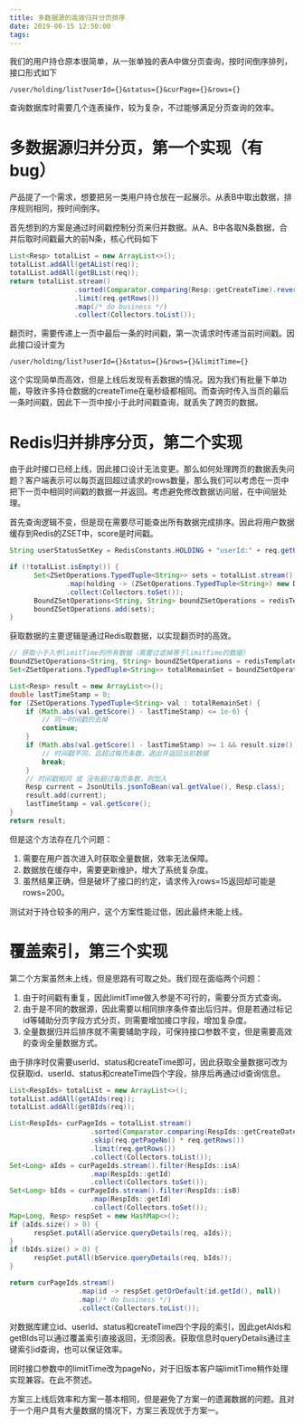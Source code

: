 ```yaml
---
title: 多数据源的高效归并分页排序
date: 2019-08-15 12:50:00
tags:
---
```


我们的用户持仓原本很简单，从一张单独的表A中做分页查询，按时间倒序排列，接口形式如下

```
/user/holding/list?userId={}&status={}&curPage={}&rows={}
```

查询数据库时需要几个连表操作，较为复杂，不过能够满足分页查询的效率。

# 多数据源归并分页，第一个实现（有bug）

产品提了一个需求，想要把另一类用户持仓放在一起展示。从表B中取出数据，排序规则相同，按时间倒序。

首先想到的方案是通过时间戳控制分页来归并数据。从A、B中各取N条数据，合并后取时间戳最大的前N条，核心代码如下

```java
List<Resp> totalList = new ArrayList<>();
totalList.addAll(getAList(req));
totalList.addAll(getBList(req));
return totalList.stream()
                .sorted(Comparator.comparing(Resp::getCreateTime).reversed())
                .limit(req.getRows())
                .map(/* do business */)
                .collect(Collectors.toList());
```

翻页时，需要传递上一页中最后一条的时间戳，第一次请求时传递当前时间戳。因此接口设计变为

```
/user/holding/list?userId={}&status={}&rows={}&limitTime={}
```

这个实现简单而高效，但是上线后发现有丢数据的情况。因为我们有批量下单功能，导致许多持仓数据的createTime在毫秒级都相同。而查询时传入当页的最后一条时间戳，因此下一页中按小于此时间戳查询，就丢失了跨页的数据。

# Redis归并排序分页，第二个实现

由于此时接口已经上线，因此接口设计无法变更。那么如何处理跨页的数据丢失问题？客户端表示可以每页返回超过请求的rows数量，那么我们可以考虑在一页中把下一页中相同时间戳的数据一并返回。考虑避免修改数据访问层，在中间层处理。

首先查询逻辑不变，但是现在需要尽可能查出所有数据完成排序。因此将用户数据缓存到Redis的ZSET中，score是时间戳。
```java
String userStatusSetKey = RedisConstants.HOLDING + "userId:" + req.getUid() + "status:" + req.getStatus();

if (!totalList.isEmpty()) {
      Set<ZSetOperations.TypedTuple<String>> sets = totalList.stream()
              .map(holding -> (ZSetOperations.TypedTuple<String>) new DefaultTypedTuple<>(JsonUtils.beanToJson(holding), (double) loan.getCreateTime()))
              .collect(Collectors.toSet());
      BoundZSetOperations<String, String> boundZSetOperations = redisTemplate.boundZSetOps(userStatusSetKey);
      boundZSetOperations.add(sets);
}
```

获取数据的主要逻辑是通过Redis取数据，以实现翻页时的高效。
```java
// 获取小于入参limitTime的所有数据（需要过滤掉等于limitTime的数据）
BoundZSetOperations<String, String> boundZSetOperations = redisTemplate.boundZSetOps(userStatusSetKey);
Set<ZSetOperations.TypedTuple<String>> totalRemainSet = boundZSetOperations.reverseRangeByScoreWithScores(0, req.getLimitTime());

List<Resp> result = new ArrayList<>();
double lastTimeStamp = 0;
for (ZSetOperations.TypedTuple<String> val : totalRemainSet) {
    if (Math.abs(val.getScore() - lastTimeStamp) <= 1e-6) {
        // 同一时间戳的去掉
        continue;
    }
    if (Math.abs(val.getScore() - lastTimeStamp) >= 1 && result.size() >= req.getRows()) {
        // 时间戳不同，且超过每页条数，退出并返回当前数据
        break;
    }
    // 时间戳相同 或 没有超过每页条数，则加入
    Resp current = JsonUtils.jsonToBean(val.getValue(), Resp.class);
    result.add(current);
    lastTimeStamp = val.getScore();
}
return result;
```

但是这个方法存在几个问题：
1. 需要在用户首次进入时获取全量数据，效率无法保障。
2. 数据放在缓存中，需要更新维护，增大了系统复杂度。
3. 虽然结果正确，但是破坏了接口的约定，请求传入rows=15返回却可能是rows=200。

测试对于持仓较多的用户，这个方案性能过低，因此最终未能上线。

# 覆盖索引，第三个实现
第二个方案虽然未上线，但是思路有可取之处。我们现在面临两个问题：
1. 由于时间戳有重复，因此limitTime做入参是不可行的，需要分页方式查询。
2. 由于是不同的数据源，因此需要以相同排序条件查出后归并。但是若通过标记id等辅助分页字段方式分页，则需要增加接口字段，增加复杂度。
3. 全量数据归并后排序就不需要辅助字段，可保持接口参数不变，但是需要高效的查询全量数据方式。

由于排序时仅需要userId、status和createTime即可，因此获取全量数据可改为仅获取id、userId、status和createTime四个字段，排序后再通过id查询信息。

```java
List<RespIds> totalList = new ArrayList<>();
totalList.addAll(getAIds(req));
totalList.addAll(getBIds(req));

List<RespIds> curPageIds = totalList.stream()
                    .sorted(Comparator.comparing(RespIds::getCreateDateLong).reversed())
                    .skip(req.getPageNo() * req.getRows())
                    .limit(req.getRows())
                    .collect(Collectors.toList());
Set<Long> aIds = curPageIds.stream().filter(RespIds::isA)
                    .map(RespIds::getId)
                    .collect(Collectors.toSet());
Set<Long> bIds = curPageIds.stream().filter(RespIds::isB)
                    .map(RespIds::getId)
                    .collect(Collectors.toSet());
Map<Long, Resp> respSet = new HashMap<>();
if (aIds.size() > 0) {
      respSet.putAll(aService.queryDetails(req, aIds));
}
if (bIds.size() > 0) {
      respSet.putAll(bService.queryDetails(req, bIds));
}

return curPageIds.stream()
                 .map(id -> respSet.getOrDefault(id.getId(), null))
                 .map(/* do business */)
                 .collect(Collectors.toList());
```

对数据库建立id、userId、status和createTime四个字段的索引，因此getAIds和getBIds可以通过覆盖索引直接返回，无须回表。获取信息时queryDetails通过主键索引id查询，也可以保证效率。

同时接口参数中的limitTime改为pageNo，对于旧版本客户端limitTime稍作处理实现兼容。在此不赘述。

方案三上线后效率和方案一基本相同，但是避免了方案一的遗漏数据的问题。且对于一个用户具有大量数据的情况下，方案三表现优于方案一。

